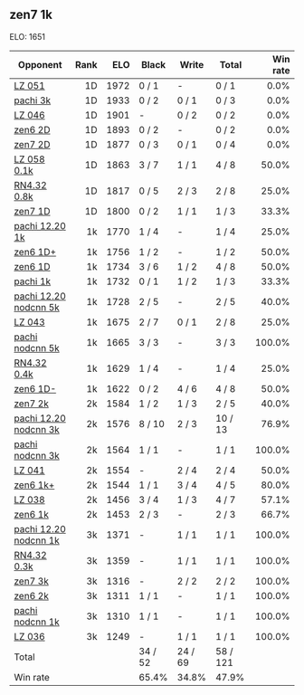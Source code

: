 ## zen7 1k ##

ELO: 1651

Opponent | Rank | ELO | Black | Write | Total | Win rate
---------|-----:|----:|-------|-------|-------|-------:
[LZ 051](LZ%20051.md) | 1D | 1972 | 0 / 1 | - | 0 / 1 | 0.0%
[pachi 3k](pachi%203k.md) | 1D | 1933 | 0 / 2 | 0 / 1 | 0 / 3 | 0.0%
[LZ 046](LZ%20046.md) | 1D | 1901 | - | 0 / 2 | 0 / 2 | 0.0%
[zen6 2D](zen6%202D.md) | 1D | 1893 | 0 / 2 | - | 0 / 2 | 0.0%
[zen7 2D](zen7%202D.md) | 1D | 1877 | 0 / 3 | 0 / 1 | 0 / 4 | 0.0%
[LZ 058 0.1k](LZ%20058%200.1k.md) | 1D | 1863 | 3 / 7 | 1 / 1 | 4 / 8 | 50.0%
[RN4.32 0.8k](RN4.32%200.8k.md) | 1D | 1817 | 0 / 5 | 2 / 3 | 2 / 8 | 25.0%
[zen7 1D](zen7%201D.md) | 1D | 1800 | 0 / 2 | 1 / 1 | 1 / 3 | 33.3%
[pachi 12.20 1k](pachi%2012.20%201k.md) | 1k | 1770 | 1 / 4 | - | 1 / 4 | 25.0%
[zen6 1D+](zen6%201D+.md) | 1k | 1756 | 1 / 2 | - | 1 / 2 | 50.0%
[zen6 1D](zen6%201D.md) | 1k | 1734 | 3 / 6 | 1 / 2 | 4 / 8 | 50.0%
[pachi 1k](pachi%201k.md) | 1k | 1732 | 0 / 1 | 1 / 2 | 1 / 3 | 33.3%
[pachi 12.20 nodcnn 5k](pachi%2012.20%20nodcnn%205k.md) | 1k | 1728 | 2 / 5 | - | 2 / 5 | 40.0%
[LZ 043](LZ%20043.md) | 1k | 1675 | 2 / 7 | 0 / 1 | 2 / 8 | 25.0%
[pachi nodcnn 5k](pachi%20nodcnn%205k.md) | 1k | 1665 | 3 / 3 | - | 3 / 3 | 100.0%
[RN4.32 0.4k](RN4.32%200.4k.md) | 1k | 1629 | 1 / 4 | - | 1 / 4 | 25.0%
[zen6 1D-](zen6%201D-.md) | 1k | 1622 | 0 / 2 | 4 / 6 | 4 / 8 | 50.0%
[zen7 2k](zen7%202k.md) | 2k | 1584 | 1 / 2 | 1 / 3 | 2 / 5 | 40.0%
[pachi 12.20 nodcnn 3k](pachi%2012.20%20nodcnn%203k.md) | 2k | 1576 | 8 / 10 | 2 / 3 | 10 / 13 | 76.9%
[pachi nodcnn 3k](pachi%20nodcnn%203k.md) | 2k | 1564 | 1 / 1 | - | 1 / 1 | 100.0%
[LZ 041](LZ%20041.md) | 2k | 1554 | - | 2 / 4 | 2 / 4 | 50.0%
[zen6 1k+](zen6%201k+.md) | 2k | 1544 | 1 / 1 | 3 / 4 | 4 / 5 | 80.0%
[LZ 038](LZ%20038.md) | 2k | 1456 | 3 / 4 | 1 / 3 | 4 / 7 | 57.1%
[zen6 1k](zen6%201k.md) | 2k | 1453 | 2 / 3 | - | 2 / 3 | 66.7%
[pachi 12.20 nodcnn 1k](pachi%2012.20%20nodcnn%201k.md) | 3k | 1371 | - | 1 / 1 | 1 / 1 | 100.0%
[RN4.32 0.3k](RN4.32%200.3k.md) | 3k | 1359 | - | 1 / 1 | 1 / 1 | 100.0%
[zen7 3k](zen7%203k.md) | 3k | 1316 | - | 2 / 2 | 2 / 2 | 100.0%
[zen6 2k](zen6%202k.md) | 3k | 1311 | 1 / 1 | - | 1 / 1 | 100.0%
[pachi nodcnn 1k](pachi%20nodcnn%201k.md) | 3k | 1310 | 1 / 1 | - | 1 / 1 | 100.0%
[LZ 036](LZ%20036.md) | 3k | 1249 | - | 1 / 1 | 1 / 1 | 100.0%
Total | | | 34 / 52 | 24 / 69 | 58 / 121 | 
Win rate| | | 65.4% | 34.8% | 47.9% | 
